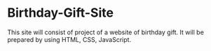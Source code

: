 # Birthday-Gift-Site
This site will consist of project of a website of birthday gift.
It will be prepared by using HTML, CSS, JavaScript.
